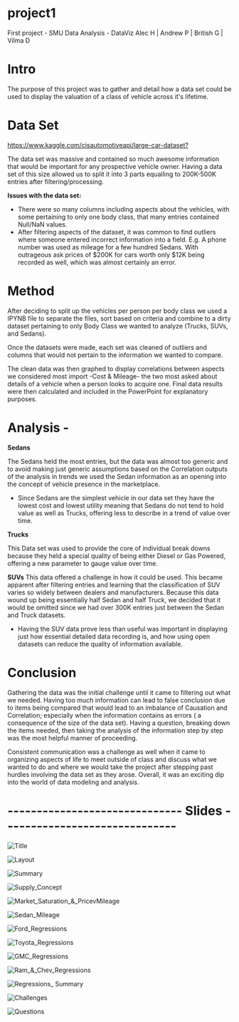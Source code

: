 # project1
First project - SMU Data Analysis - DataViz
Alec H | Andrew P | British G | Vilma D


# Intro

The purpose of this project was to gather and detail how a data set could be used to display the valuation of a class of vehicle across it's lifetime. 

# Data Set 
<https://www.kaggle.com/cisautomotiveapi/large-car-dataset?>

The data set was massive and contained so much awesome information that would be important for any prospective vehicle owner. Having a data set of this size allowed us to split it into 3 parts equalling to 200K-500K entries after filtering/processing.

**Issues with the data set:**
* There were so many columns including aspects about the vehicles, with some pertaining to only one body class, that many entries contained Null/NaN values.
* After filtering aspects of the dataset, it was common to find outliers where someone entered incorrect information into a field. E.g. A phone number was used as mileage for a few hundred Sedans. With outrageous ask prices of $200K for cars worth only $12K being recorded as well, which was almost certainly an error.


# Method
 After deciding to split up the vehicles per person per body class we used a IPYNB file to separate the files, sort based on criteria and combine to a dirty dataset pertaining to only Body Class we wanted to analyze (Trucks, SUVs, and Sedans).

Once the datasets were made, each set was cleaned of outliers and columns that would not pertain to the information we wanted to compare.

The clean data was then graphed to display correlations between aspects we considered most import -Cost & Mileage- the two most asked about details of a vehicle when a person looks to acquire one. Final data results were then calculated and included in the PowerPoint for explanatory purposes.

# Analysis - 
**Sedans** 

 The Sedans held the most entries, but the data was almost too generic and to avoid making just generic assumptions based on the Correlation outputs of the analysis in trends we used the Sedan information as an opening into the concept of vehicle presence in the marketplace.
- Since Sedans are the simplest vehicle in our data set they have the lowest cost and lowest utility meaning that Sedans do not tend to hold value as well as Trucks, offering less to describe in a trend of value over time.

 **Trucks**

 This Data set was used to provide the core of individual break downs because they held a special quality of being either Diesel or Gas Powered, offering a new parameter to gauge value over time.

 **SUVs**
 This data offered a challenge in how it could be used. This became apparent after filtering entries and learning that the classification of SUV varies so widely between dealers and manufacturers. Because this data wound up being essentially half Sedan and half Truck, we decided that it would be omitted since we had over 300K entries just between the Sedan and Truck datasets.
- Having the SUV data prove less than useful was important in displaying just how essential detailed data recording is, and how using open datasets can reduce the quality of information available.


# Conclusion
Gathering the data was the initial challenge until it came to filtering out what we needed. Having too much information can lead to false conclusion due to items being compared that would lead to an imbalance of Causation and Correlation; especially when the information contains as errors ( a consequence of the size of the data set).
Having a question, breaking down the items needed, then taking the analysis of the information step by step was the most helpful manner of proceeding.

Consistent communication was a challenge as well when it came to organizing aspects of life to meet outside of class and discuss what we wanted to do and where we would take the project after stepping past hurdles involving the data set as they arose. Overall, it was an exciting dip into the world of data modeling and analysis.





# ------------------------------ Slides ------------------------------

![Title](Slide_Images/Slide1.png)

![Layout](Slide_Images/Slide2.png)

![Summary](Slide_Images/Slide3.png)

![Supply_Concept](Slide_Images/Slide4.png)

![Market_Saturation_&_PricevMileage](Slide_Images/Slide5.png)

![Sedan_Mileage](Slide_Images/Slide6.png)

![Ford_Regressions](Slide_Images/Slide7.png)

![Toyota_Regressions](Slide_Images/Slide8.png)

![GMC_Regressions](Slide_Images/Slide9.png)

![Ram_&_Chev_Regressions](Slide_Images/Slide10.png)

![Regressions_ Summary](Slide_Images/Slide11.png)

![Challenges](Slide_Images/Slide12.png)

![Questions](Slide_Images/Slide13.png)

